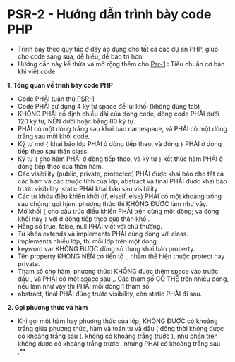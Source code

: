 # PSR-2 - Hướng dẫn trình bày code PHP
- Trình bày theo quy tắc ở đây áp dụng cho tất cả các dự án PHP, giúp cho code sáng sủa, dễ hiểu, dễ bảo trì hơn
- Hướng dẫn này kế thừa và mở rộng thêm cho [Psr-1](./psr-1.md) : Tiêu chuẩn cơ bản khi viết code.


**1. Tổng quan về trình bày code PHP**
- Code PHẢI tuân thủ [PSR-1](./psr-1.md)
- Code PHẢI sử dụng 4 ký tự space để lùi khối (không dùng tab)
- KHÔNG PHẢI cố định chiều dài của dòng code; dòng code PHẢI dưới 120 ký tự; NÊN dưới hoặc bằng 80 ký tự.
- PHẢI có một dòng trắng sau khai báo namespace, và PHẢI có một dòng trắng sau mỗi khối code.
- Ký tự mở `{` khai báo lớp PHẢI ở dòng tiếp theo, và đóng `}` PHẢI ở dòng tiếp theo sau thân class.
- Ký tự `{` cho hàm PHẢI ở dòng tiếp theo, và ký tự `}` kết thúc hàm PHẢI ở dòng tiếp theo của thân hàm.
- Các visibility (public, private, protected)  PHẢI được khai báo cho tất cả các hàm và các thuộc tính của lớp; abstract và final PHẢI được khai báo trước visibility. static PHẢI khai báo sau visibility
- Các từ khóa điều khiển khối (if, elseif, else) PHẢI có một khoảng trống sau chúng; gọi hàm, phương thức thì KHÔNG ĐƯỢC làm như vậy.
- Mở khối `{` cho cấu trúc điều khiển PHẢI trên cùng một dòng; và đóng khối này `}` với ở dòng tiếp theo của thân khối.
- Hằng số true, false, null PHẢI viết với chữ thường.
- Từ khóa extends và implements PHẢI cùng dòng với class.
- implements nhiều lớp, thì mỗi lớp trên một dòng
- keyword var KHÔNG ĐƯỢC dùng sử dụng khai báo property.
- Tên property KHÔNG NÊN có tiền tố `_` nhằm thể hiện thuộc protect hay private.
- Tham số cho hàm, phương thức: KHÔNG được thêm space vào trước dấu , và PHẢI có một space sau ,. Các tham số CÓ THỂ trên nhiều dòng, nếu làm như vậy thì PHẢI mỗi dòng 1 tham số.
- abstract, final PHẢI đứng trước visibility, còn static PHẢI đi sau.

**2. Gọi phương thức và hàm**

- Khi gọi một hàm hay phương thức của lớp, KHÔNG ĐƯỢC có khoảng trắng giữa phương thức, hàm và toán tử và dấu ( đồng thời không được có khoảng trắng sau (. không có khoảng trắng trước ), như phần trên không được có khoảng trắng trước , nhưng PHẢI có khoảng trắng sau ,**
